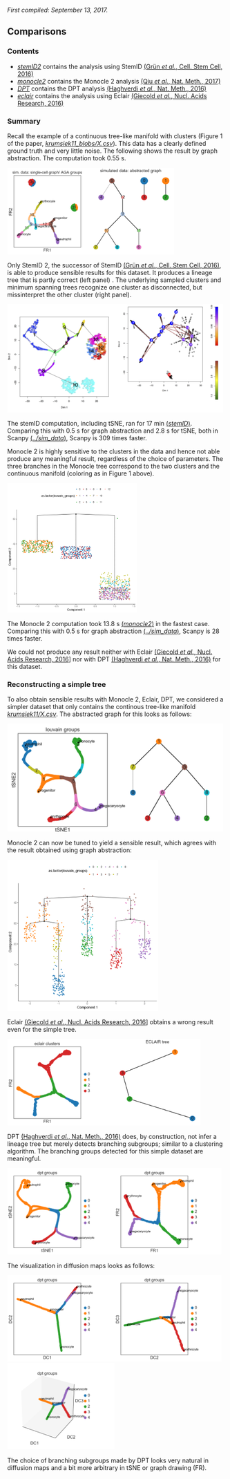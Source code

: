 *First compiled: September 13, 2017.*

## Comparisons

### Contents

* [*stemID2*](stemID) contains the analysis using StemID [(Grün *et al.*, Cell. Stem Cell,
  2016)](https://doi.org/10.1016/j.stem.2016.05.010)
* [*monocle2*](monocle2.ipynb) contains the Monocle 2 analysis [(Qiu *et al.*,
  Nat. Meth., 2017)](https://doi.org/10.1038/nmeth.4402)
* [*DPT*](dpt.ipynb) contains the DPT analysis [(Haghverdi *et al.*, Nat. Meth.,
  2016)](https://doi.org/10.1038/nmeth.3971)
* [*eclair*](eclair) contains the analysis using Eclair [(Giecold *et al.*, Nucl. Acids
  Research, 2016)](https://doi.org/10.1093/nar/gkw452)

### Summary

Recall the example of a continuous tree-like manifold with clusters (Figure 1 of the paper, [*krumsiek11_blobs/X.csv*](data/krumsiek11_blobs/X.csv)). This data has a clearly defined ground truth and very little noise. The following shows the result by graph abstraction. The computation took 0.55 s.

<img src="../figures/aga_draw_graph_fr.png" height="200"><img src="../figures/aga_graph.png" height="200">

Only StemID 2, the successor of StemID [(Grün *et al.*, Cell. Stem Cell, 2016)](https://doi.org/10.1016/j.stem.2016.05.010), is able to produce sensible results for this dataset. It produces a lineage tree that is partly correct (left panel) . The underlying sampled clusters and minimum spanning trees recognize one cluster as disconnected, but missinterpret the other cluster (right panel).

<img src="./stemID/Rplots_X_krumsiek11_blobs_shifted_1.png" height="250"><img src="./stemID/Rplots_X_krumsiek11_blobs_shifted_2.png" height="250">

The stemID computation, including tSNE, ran for 17 min [(*stemID*)](stemID). Comparing this with 0.5 s for graph abstraction and 2.8 s for tSNE, both in Scanpy [(*../sim_data*)](../sim_data.ipynb), Scanpy is 309 times faster.

Monocle 2 is highly sensitive to the clusters in the data and hence not able produce any meaningful result, regardless of the choice of parameters. The three branches in the Monocle tree correspond to the two clusters and the continuous manifold (coloring as in Figure 1 above).

<img src="./figures/monocle2_with_blobs.png" height="300">

The Monocle 2 computation took 13.8 s [(*monocle2*)](monocle2.ipynb) in the fastest case. Comparing this with 0.5 s for graph abstraction [(*../sim_data*)](../sim_data.ipynb), Scanpy is 28 times faster.

We could not produce any result neither with Eclair [(Giecold *et al.*,
  Nucl. Acids Research, 2016](https://doi.org/10.1093/nar/gkw452)] nor with DPT
  [(Haghverdi *et al.*, Nat. Meth., 2016)](https://doi.org/10.1038/nmeth.3971)
  for this dataset.

### Reconstructing a simple tree

To also obtain sensible results with Monocle 2, Eclair, DPT, we considered a simpler dataset that only contains the continous tree-like manifold [*krumsiek11/X.csv*](data/krumsiek11/X.csv). The abstracted graph for this looks as follows:

<img src="../figures/aga_simple_tree.png" height="250">

Monocle 2 can now be tuned to yield a sensible result, which agrees with the result obtained using graph abstraction:

<img src="./figures/monocle2_without_blobs.png" height="350">

Eclair [(Giecold *et al.*, Nucl. Acids Research, 2016](https://doi.org/10.1093/nar/gkw452)] obtains a wrong result even for the simple tree.

<img src="./eclair/figures/draw_graph_fr_eclair_clusters.png" height="200"><img src="./eclair/figures/aga_graph_eclair_tree.png" height="200">

DPT [(Haghverdi *et al.*, Nat. Meth., 2016)](https://doi.org/10.1038/nmeth.3971) does, by construction, not infer a lineage tree but merely detects branching subgroups; similar to a clustering algorithm. The branching groups detected for this simple dataset are meaningful.

<img src="./figures/tsne.png" height="200"><img src="./figures/draw_graph_fr.png" height="200">

The visualization in diffusion maps looks as follows:

<img src="./figures/diffmap_components12.png" height="200"><img src="./figures/diffmap_components23.png" height="200"><img src="./figures/diffmap_components123.png" height="200">

The choice of branching subgroups made by DPT looks very natural in diffusion maps and a bit more arbitrary in tSNE or graph drawing (FR).

